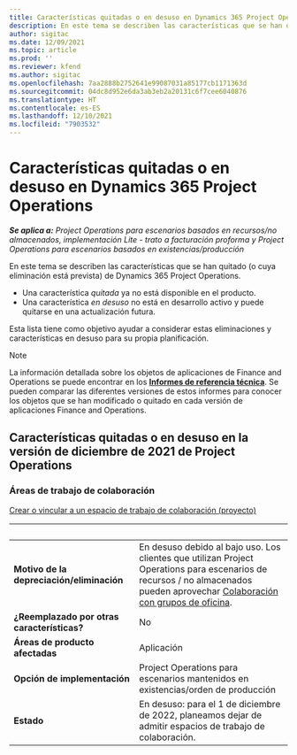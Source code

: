```yaml
---
title: Características quitadas o en desuso en Dynamics 365 Project Operations
description: En este tema se describen las características que se han quitado (o cuya eliminación está prevista) de Dynamics 365 Project Operations.
author: sigitac
ms.date: 12/09/2021
ms.topic: article
ms.prod: ''
ms.reviewer: kfend
ms.author: sigitac
ms.openlocfilehash: 7aa2888b2752641e99087031a85177cb1171363d
ms.sourcegitcommit: 04dc8d952e6da3ab3eb2a20131c6f7cee6040876
ms.translationtype: HT
ms.contentlocale: es-ES
ms.lasthandoff: 12/10/2021
ms.locfileid: "7903532"
---
```

# <a name="removed-or-deprecated-features-in-dynamics-365-project-operations"></a>Características quitadas o en desuso en Dynamics 365 Project Operations

_**Se aplica a:** Project Operations para escenarios basados en recursos/no almacenados, implementación Lite - trato a facturación proforma y Project Operations para escenarios basados en existencias/producción_

En este tema se describen las características que se han quitado (o cuya eliminación está prevista) de Dynamics 365 Project Operations.

- Una característica *quitada* ya no está disponible en el producto.
- Una característica *en desuso* no está en desarrollo activo y puede quitarse en una actualización futura.

Esta lista tiene como objetivo ayudar a considerar estas eliminaciones y características en desuso para su propia planificación.

> [!NOTE]
> La información detallada sobre los objetos de aplicaciones de Finance and Operations se puede encontrar en los [**Informes de referencia técnica**](/dynamics/s-e/global/axtechrefrep_61). Se pueden comparar las diferentes versiones de estos informes para conocer los objetos que se han modificado o quitado en cada versión de aplicaciones Finance and Operations.

## <a name="features-removed-or-deprecated-in-the-project-operations-december-2021-release"></a>Características quitadas o en desuso en la versión de diciembre de 2021 de Project Operations

### <a name="collaboration-workspaces"></a>Áreas de trabajo de colaboración

[Crear o vincular a un espacio de trabajo de colaboración (proyecto)](/dynamicsax-2012/appuser-itpro/create-or-link-to-a-collaboration-workspace-project)

| &nbsp; | &nbsp; |
|--------|--------|
| **Motivo de la depreciación/eliminación** | En desuso debido al bajo uso. Los clientes que utilizan Project Operations para escenarios de recursos / no almacenados pueden aprovechar [Colaboración con grupos de oficina](../project-management/collaboration-groups.md). |
| **¿Reemplazado por otras características?** | No |
| **Áreas de producto afectadas** | Aplicación  |
| **Opción de implementación** | Project Operations para escenarios mantenidos en existencias/orden de producción |
| **Estado** | En desuso: para el 1 de diciembre de 2022, planeamos dejar de admitir espacios de trabajo de colaboración. |
